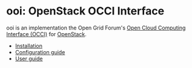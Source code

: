 ooi: OpenStack OCCI Interface
=============================

ooi is an implementation the Open Grid Forum's
[Open Cloud Computing Interface (OCCI)](http://www.occi-wg.org)
for [OpenStack](http://www.openstack.org).

* [Installation](doc/source/user/installation.rst)
* [Configuration guide](doc/source/user/configuration.rst) 
* [User guide](doc/source/user/usage.rst)


